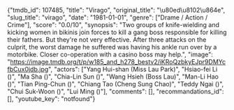 {"tmdb_id": 107485, "title": "Virago", "original_title": "\u80ed\u8102\u864e", "slug_title": "virago", "date": "1981-01-01", "genre": ["Drame / Action / Crime"], "score": "0.0/10", "synopsis": "Two groups of knife-wielding and kicking women in bikinis join forces to kill a gang boss responsible for killing their fathers. But they're not very effective. After three attacks on the culprit, the worst damage he suffered was having his ankle run over by a motorbike. Closer co-operation with a casino boss may help.", "image": "https://image.tmdb.org/t/p/w185_and_h278_bestv2/iKRoQzbkyEJpr9DMYcfbCux0jdb.jpg", "actors": ["Yang Hui-shan (Miss Lau Park)", "Hsiao-fei Li ()", "Ma Sha ()", "Chia-Lin Sun ()", "Wang Hsieh (Boss Lau)", "Man-Li Hao ()", "Tian Ping-Chun ()", "Chiang Tao (Cheng Sung Chao)", "Teddy Ngai ()", "Chui Suk-Woon ()", "Lui Ming ()"], "comments": [], "recommandations_id": [], "youtube_key": "notfound"}